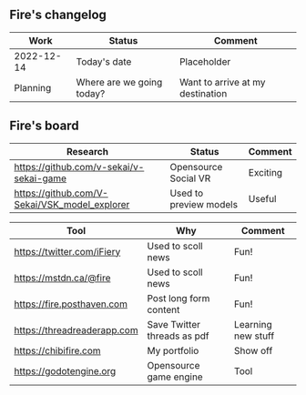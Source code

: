 ## Fire's changelog

| Work | Status | Comment |
|---|---|---|
| 2022-12-14| Today's date | Placeholder |
| Planning | Where are we going today? | Want to arrive at my destination |

## Fire's board

| Research | Status | Comment |
|---|---|---|
| https://github.com/v-sekai/v-sekai-game | Opensource Social VR| Exciting |
| https://github.com/V-Sekai/VSK_model_explorer | Used to preview models | Useful |

|Tool  | Why | Comment |
|---|---|---|
| https://twitter.com/iFiery | Used to scoll news | Fun! |
| https://mstdn.ca/@fire | Used to scoll news | Fun! |
| https://fire.posthaven.com | Post long form content | Fun! |
| https://threadreaderapp.com | Save Twitter threads as pdf | Learning new stuff |
| https://chibifire.com | My portfolio | Show off |
| https://godotengine.org | Opensource game engine | Tool |

